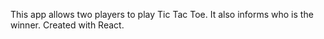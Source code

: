 This app allows two players to play Tic Tac Toe. It also informs who is the winner. Created with React.
